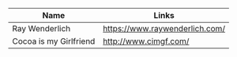 Name | Links 
------------ | ------------- 
Ray Wenderlich | https://www.raywenderlich.com/
Cocoa is my Girlfriend | http://www.cimgf.com/

